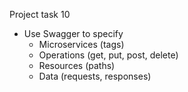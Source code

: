 Project task 10

- Use Swagger to specify
    - Microservices (tags)
    - Operations (get, put, post, delete)
    - Resources (paths)
    - Data (requests, responses)